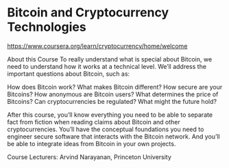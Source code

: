 # Bitcoin and Cryptocurrency Technologies

https://www.coursera.org/learn/cryptocurrency/home/welcome

About this Course
To really understand what is special about Bitcoin, we need to understand how it works at a technical level. We’ll address the important questions about Bitcoin, such as:

How does Bitcoin work? What makes Bitcoin different? How secure are your Bitcoins? How anonymous are Bitcoin users? What determines the price of Bitcoins? Can cryptocurrencies be regulated? What might the future hold?

After this course, you’ll know everything you need to be able to separate fact from fiction when reading claims about Bitcoin and other cryptocurrencies. You’ll have the conceptual foundations you need to engineer secure software that interacts with the Bitcoin network. And you’ll be able to integrate ideas from Bitcoin in your own projects.

Course Lecturers:
Arvind Narayanan, Princeton University
